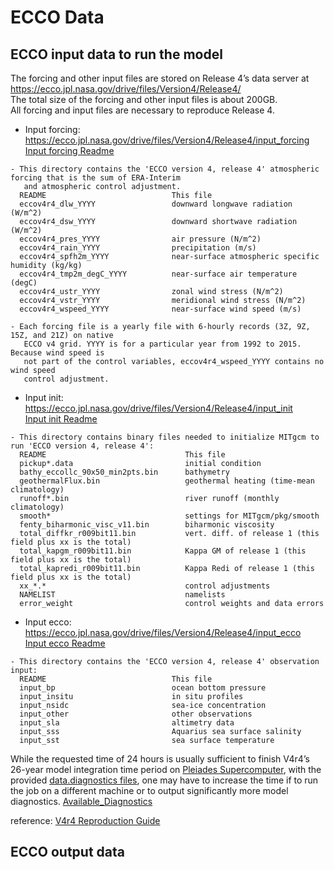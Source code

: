 # ECCO Data
## ECCO input data to run the model

The forcing and other input files are stored on Release 4’s data server at  
https://ecco.jpl.nasa.gov/drive/files/Version4/Release4/  
The total size of the forcing and other input files is about 200GB.   
All forcing and input files are necessary to reproduce Release 4.  
* Input forcing: https://ecco.jpl.nasa.gov/drive/files/Version4/Release4/input_forcing   
[Input forcing Readme](https://ecco.jpl.nasa.gov/drive/files/Version4/Release4/input_forcing/README)
```
- This directory contains the 'ECCO version 4, release 4' atmospheric forcing that is the sum of ERA-Interim 
   and atmospheric control adjustment. 
  README                            This file
  eccov4r4_dlw_YYYY                 downward longwave radiation (W/m^2)
  eccov4r4_dsw_YYYY                 downward shortwave radiation (W/m^2)
  eccov4r4_pres_YYYY                air pressure (N/m^2)
  eccov4r4_rain_YYYY                precipitation (m/s)
  eccov4r4_spfh2m_YYYY              near-surface atmospheric specific humidity (kg/kg)
  eccov4r4_tmp2m_degC_YYYY          near-surface air temperature (degC)
  eccov4r4_ustr_YYYY                zonal wind stress (N/m^2)
  eccov4r4_vstr_YYYY                meridional wind stress (N/m^2)
  eccov4r4_wspeed_YYYY              near-surface wind speed (m/s)

- Each forcing file is a yearly file with 6-hourly records (3Z, 9Z, 15Z, and 21Z) on native
   ECCO v4 grid. YYYY is for a particular year from 1992 to 2015. Because wind speed is 
   not part of the control variables, eccov4r4_wspeed_YYYY contains no wind speed 
   control adjustment. 
```
* Input init: https://ecco.jpl.nasa.gov/drive/files/Version4/Release4/input_init   
[Input init Readme](https://ecco.jpl.nasa.gov/drive/files/Version4/Release4/input_init/README)  
```
- This directory contains binary files needed to initialize MITgcm to run 'ECCO version 4, release 4':
  README                               This file
  pickup*.data                         initial condition
  bathy_eccollc_90x50_min2pts.bin      bathymetry 
  geothermalFlux.bin                   geothermal heating (time-mean climatology)
  runoff*.bin                          river runoff (monthly climatology)
  smooth*                              settings for MITgcm/pkg/smooth
  fenty_biharmonic_visc_v11.bin        biharmonic viscosity 
  total_diffkr_r009bit11.bin           vert. diff. of release 1 (this field plus xx is the total)
  total_kapgm_r009bit11.bin            Kappa GM of release 1 (this field plus xx is the total)
  total_kapredi_r009bit11.bin          Kappa Redi of release 1 (this field plus xx is the total)
  xx_*.*                               control adjustments 
  NAMELIST                             namelists
  error_weight                         control weights and data errors
```
* Input ecco: https://ecco.jpl.nasa.gov/drive/files/Version4/Release4/input_ecco   
[Input ecco Readme](https://ecco.jpl.nasa.gov/drive/files/Version4/Release4/input_ecco/README)
```
- This directory contains the 'ECCO version 4, release 4' observation input:
  README                            This file
  input_bp                          ocean bottom pressure
  input_insitu                      in situ profiles
  input_nsidc                       sea-ice concentration
  input_other                       other observations
  input_sla                         altimetry data
  input_sss                         Aquarius sea surface salinity
  input_sst                         sea surface temperature
```
 
While the requested time of 24 hours is usually sufficient
to finish V4r4’s 26-year model integration time period on [Pleiades Supercomputer](https://www.nas.nasa.gov/hecc/resources/pleiades.html), with the
provided [data.diagnostics files](https://ecco.jpl.nasa.gov/drive/files/Version4/Release4/input_init/NAMELIST/data.diagnostics), one may have to increase the time if to run the
job on a different machine or to output significantly more model diagnostics. [Available_Diagnostics](https://ecco.jpl.nasa.gov/drive/files/Version4/Release4/doc/available_diagnostics.log)  

reference: [V4r4 Reproduction Guide](https://ecco-group.org/docs/v4r4_reproduction_howto.pdf)
## ECCO output data
